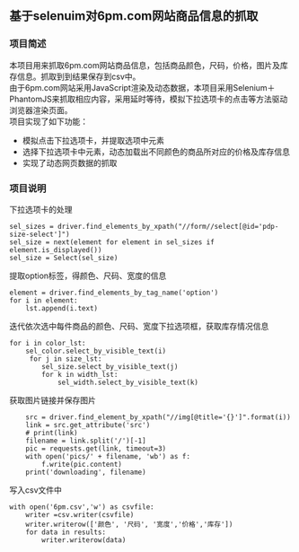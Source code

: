 ## 基于selenuim对6pm.com网站商品信息的抓取

### 项目简述

本项目用来抓取6pm.com网站商品信息，包括商品颜色，尺码，价格，图片及库存信息。抓取到到结果保存到csv中。  
由于6pm.com网站采用JavaScript渲染及动态数据，本项目采用Selenium＋PhantomJS来抓取相应内容，采用延时等待，模拟下拉选项卡的点击等方法驱动浏览器渲染页面。  
项目实现了如下功能：

* 模拟点击下拉选项卡，并提取选项中元素
* 选择下拉选项卡中元素，动态加载出不同颜色的商品所对应的价格及库存信息
* 实现了动态网页数据的抓取




### 项目说明

下拉选项卡的处理

```
sel_sizes = driver.find_elements_by_xpath("//form//select[@id='pdp-size-select']")
sel_size = next(element for element in sel_sizes if element.is_displayed())
sel_size = Select(sel_size)
```

提取option标签，得颜色、尺码、宽度的信息

```
element = driver.find_elements_by_tag_name('option')
for i in element:
    lst.append(i.text)
```

迭代依次选中每件商品的颜色、尺码、宽度下拉选项框，获取库存情况信息

```
for i in color_lst:
    sel_color.select_by_visible_text(i)
	 for j in size_lst:
		sel_size.select_by_visible_text(j)
		for k in width_lst:
		    sel_width.select_by_visible_text(k)
```

获取图片链接并保存图片

```
    src = driver.find_element_by_xpath("//img[@title='{}']".format(i))
    link = src.get_attribute('src')
    # print(link)
    filename = link.split('/')[-1]
    pic = requests.get(link, timeout=3)
    with open('pics/' + filename, 'wb') as f:
        f.write(pic.content)
    print('downloading', filename)
```

写入csv文件中

```
with open('6pm.csv','w') as csvfile:
    writer =csv.writer(csvfile)
    writer.writerow(['颜色', '尺码', '宽度','价格','库存'])
    for data in results:
        writer.writerow(data)
```







